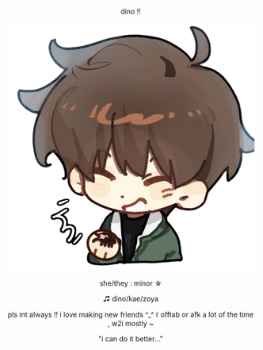 <p align="center">
dino !! </u>

<p align="center">
<img src="e35957e6327b7f86bce6ef7ab963bc24-removebg-preview.png" alt="Gilyoung">

<p align="center">
she/they : minor ☆
<p align="center">
♫︎ dino/kae/zoya
<p align="center">
pls int always !! i love making new friends ^_^ ꒰ offtab or afk a lot of the time , w2i mostly ~

<p align="center">
"i can do it better..."
